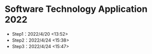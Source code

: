 # Software Technology Application 2022
- Step1：2022/4/20 <13:52>
- Step2：2022/4/24 <15:38>
- Step3：2022/4/24 <15:47>